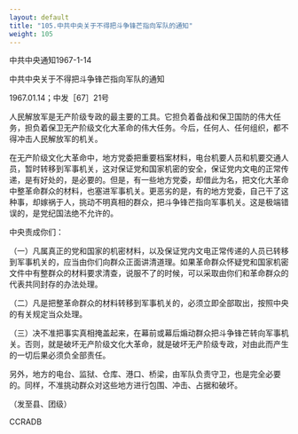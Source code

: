 ```yaml
---
layout: default
title: "105.中共中央关于不得把斗争锋芒指向军队的通知"
weight: 105
---
```


中共中央通知1967-1-14

中共中央关于不得把斗争锋芒指向军队的通知

1967.01.14；中发［67］21号

人民解放军是无产阶级专政的最主要的工具。它担负着备战和保卫国防的伟大任务，担负着保卫无产阶级文化大革命的伟大任务。今后，任何人、任何组织，都不得冲击人民解放军的机关。

在无产阶级文化大革命中，地方党委把重要档案材料，电台机要人员和机要交通人员，暂时转移到军事机关，这对保证党和国家机密的安全，保证党内文电的正常传递，是有好处的，是必要的。但是，有一些地方党委，却借此为名，把文化大革命中整革命群众的材料，也塞进军事机关。更恶劣的是，有的地方党委，自己干了这种事，却嫁祸于人，挑动不明真相的群众，把斗争锋芒指向军事机关。这是极端错误的，是党纪国法绝不允许的。

中央责成你们：

（一）凡属真正的党和国家的机密材料，以及保证党内文电正常传递的人员已转移到军事机关的，应当由你们向群众正面讲清道理。如果革命群众怀疑党和国家机密文件中有整群众的材料要求清查，说服不了的时候，可以采取由你们和革命群众的代表共同封存的办法处理。

（二）凡是把整革命群众的材料转移到军事机关的，必须立即全部取出，按照中央的有关规定当众处理。

（三）决不准把事实真相掩盖起来，在幕前或幕后煽动群众把斗争锋芒转向军事机关。否则，就是破坏无产阶级文化大革命，就是破坏无产阶级专政，对由此而产生的一切后果必须负全部责任。

另外，地方的电台、监狱、仓库、港口、桥梁，由军队负责守卫，也是完全必要的。同样，不准挑动群众对这些地方进行包围、冲击、占据和破坏。

（发至县、团级）

CCRADB

